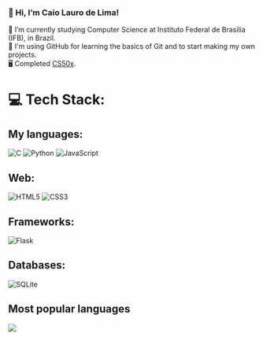 ### 👋 Hi, I’m Caio Lauro de Lima!
🏫 I’m currently studying Computer Science at Instituto Federal de Brasília (IFB), in Brazil. \
💭 I'm using GitHub for learning the basics of Git and to start making my own projects. \
🖥 Completed [CS50x](https://cs50.harvard.edu/x/2024/).


# 💻 Tech Stack:

## My languages:
![C](https://img.shields.io/badge/c-%2300599C.svg?style=for-the-badge&logo=c&logoColor=white) 
![Python](https://img.shields.io/badge/python-3670A0?style=for-the-badge&logo=python&logoColor=ffdd54) 
![JavaScript](https://img.shields.io/badge/javascript-%23323330.svg?style=for-the-badge&logo=javascript&logoColor=%23F7DF1E) 

## Web:

![HTML5](https://img.shields.io/badge/html5-%23E34F26.svg?style=for-the-badge&logo=html5&logoColor=white) 
![CSS3](https://img.shields.io/badge/css3-%231572B6.svg?style=for-the-badge&logo=css3&logoColor=white) 

## Frameworks:

![Flask](https://img.shields.io/badge/flask-%23000.svg?style=for-the-badge&logo=flask&logoColor=white)

## Databases:

![SQLite](https://img.shields.io/badge/sqlite-%2307405e.svg?style=for-the-badge&logo=sqlite&logoColor=white) 

## Most popular languages

![](https://github-readme-stats.vercel.app/api/top-langs/?username=caio-lauro&theme=dark&hide_border=false&include_all_commits=false&count_private=true&layout=compact)

<!-- Proudly created with GPRM ( https://gprm.itsvg.in ) -->
